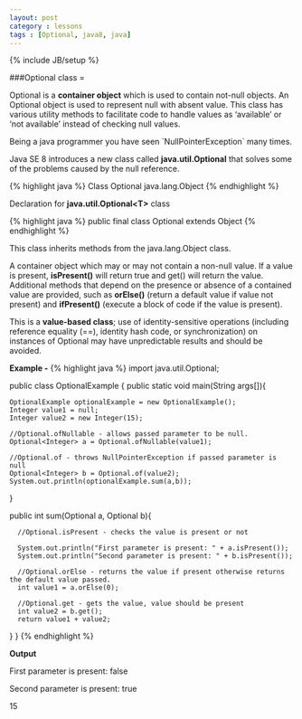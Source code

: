 ```yaml
---
layout: post
category : lessons
tags : [Optional, java8, java]
---
```

{% include JB/setup %}

###Optional class =
<p>Optional is a <strong>container object</strong> which is used to contain not-null objects. An Optional object is used to represent null with absent value. This class has various utility methods to facilitate code to handle values as ‘available’ or ‘not available’ instead of checking null values.</p>
<p>Being a java programmer you have seen `NullPointerException` many times.</p>
<p>Java SE 8 introduces a new class called <strong>java.util.Optional</strong> that solves some of the problems caused by the null reference.</p>

{% highlight java %}
Class Optional<T>
    java.lang.Object
{% endhighlight %}

<p>Declaration for <strong>java.util.Optional&#60;T&#62;</strong> class</p>

{% highlight java %}
public final class Optional<T>
    extends Object
{% endhighlight %}

<p>This class inherits methods from the java.lang.Object class.</p>

<p>A container object which may or may not contain a non-null value. If a value is present, <strong>isPresent()</strong> will return true and get() will return the value.
Additional methods that depend on the presence or absence of a contained value are provided, such as <strong>orElse()</strong> (return a default value if value not present) and <strong>ifPresent()</strong> (execute a block of code if the value is present).</p>

<p>This is a <strong>value-based class</strong>; use of identity-sensitive operations (including reference equality (==), identity hash code, or synchronization) on instances of Optional may have unpredictable results and should be avoided.</p>

**Example -**
{% highlight java %}
import java.util.Optional;

public class OptionalExample {
   public static void main(String args[]){

    OptionalExample optionalExample = new OptionalExample();
    Integer value1 = null;
    Integer value2 = new Integer(15);
            
    //Optional.ofNullable - allows passed parameter to be null.
    Optional<Integer> a = Optional.ofNullable(value1);
            
    //Optional.of - throws NullPointerException if passed parameter is null
    Optional<Integer> b = Optional.of(value2);
    System.out.println(optionalExample.sum(a,b));
   }
	
   public int sum(Optional<Integer> a, Optional<Integer> b){
	
      //Optional.isPresent - checks the value is present or not
		
      System.out.println("First parameter is present: " + a.isPresent());
      System.out.println("Second parameter is present: " + b.isPresent());
		
      //Optional.orElse - returns the value if present otherwise returns the default value passed.
      int value1 = a.orElse(0);
		
      //Optional.get - gets the value, value should be present
      int value2 = b.get();
      return value1 + value2;
   }
}
{% endhighlight %}

<p><strong>Output</strong></p>
<p>First parameter is present: false</p>
<p>Second parameter is present: true</p>
<p>15</p>



